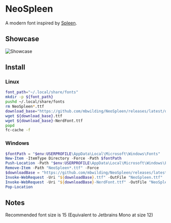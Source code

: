 # NeoSpleen

A modern font inspired by [Spleen](https://github.com/fcambus/spleen).

## Showcase

![Showcase](https://github.com/mbwilding/NeoSpleen/releases/latest/download/Showcase.png) 

## Install

### Linux

```bash
font_path="~/.local/share/fonts"
mkdir -p ${font_path}
pushd ~/.local/share/fonts
rm NeoSpleen*.ttf
download_base="https://github.com/mbwilding/NeoSpleen/releases/latest/download/NeoSpleen"
wget ${download_base}.ttf
wget ${download_base}-NerdFont.ttf
popd
fc-cache -f
```

### Windows

```powershell
$fontPath = "$env:USERPROFILE\AppData\Local\Microsoft\Windows\Fonts"
New-Item -ItemType Directory -Force -Path $fontPath
Push-Location -Path "$env:USERPROFILE\AppData\Local\Microsoft\Windows\Fonts"
Remove-Item -Path "NeoSpleen*.ttf" -Force
$downloadBase = "https://github.com/mbwilding/NeoSpleen/releases/latest/download/NeoSpleen"
Invoke-WebRequest -Uri "${downloadBase}.ttf" -OutFile "NeoSpleen.ttf"
Invoke-WebRequest -Uri "${downloadBase}-NerdFont.ttf" -OutFile "NeoSpleen-NerdFont.ttf"
Pop-Location
```

## Notes

Recommended font size is 15 (Equivalent to Jetbrains Mono at size 12)

